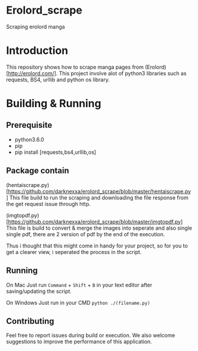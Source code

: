 # Erolord_scrape

Scraping erolord manga

# Introduction

This repository shows how to scrape manga pages from (Erolord)[http://erolord.com/]. This project involve alot of python3 libraries such as requests, BS4, urllib and python os library.

# Building & Running
## Prerequisite

- python3.6.0
- pip
- pip install [requests,bs4,urllib,os]

## Package contain

(hentaiscrape.py)[https://github.com/darknexxa/erolord_scrape/blob/master/hentaiscrape.py] 
This file build to run the scraping and downloading the file response from the get request issue through http. 

(imgtopdf.py)[https://github.com/darknexxa/erolord_scrape/blob/master/imgtopdf.py]
This file is build to convert & merge the images into seperate and also single single pdf, there are 2 version of pdf by the end of the execution. 

Thus i thought that this might come in handy for your project, so for you to get a clearer view, i seperated the process in the script. 

## Running

On Mac
Just run ```Command``` + ```Shift``` + ```B``` in your text editor after saving/updating the script.

On Windows
Just run in your CMD ```python ./(filename.py)``` 

## Contributing

Feel free to report issues during build or execution. We also welcome suggestions to improve the performance of this application.
